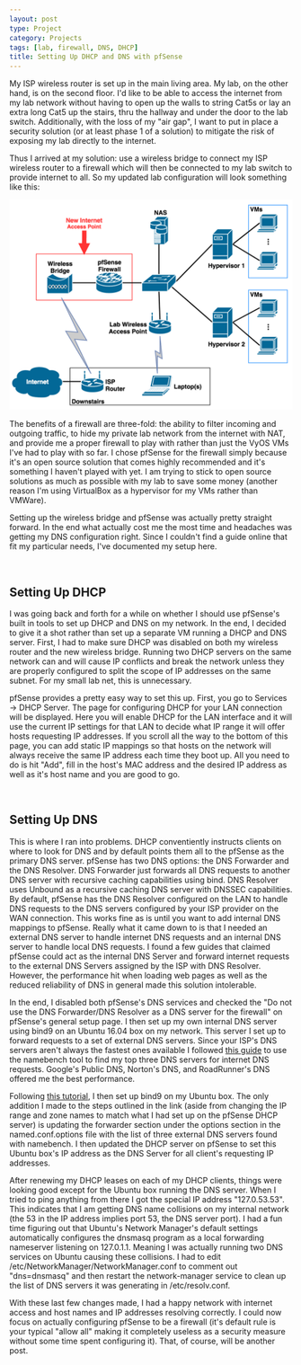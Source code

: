 ```yaml
---
layout: post
type: Project
category: Projects
tags: [lab, firewall, DNS, DHCP]
title: Setting Up DHCP and DNS with pfSense
---
```


My ISP wireless router is set up in the main living area. My lab, on the other hand, is on the second floor. I'd like to be able to access the internet from my lab network without having to open up the walls to string Cat5s or lay an extra long Cat5 up the stairs, thru the hallway and under the door to the lab switch. Additionally, with the loss of my "air gap", I want to put in place a security solution (or at least phase 1 of a solution) to mitigate the risk of exposing my lab directly to the internet. 

Thus I arrived at my solution: use a wireless bridge to connect my ISP wireless router to a firewall which will then be connected to my lab switch to provide internet to all. So my updated lab configuration will look something like this:

<img src="/images/posts/2017-05-14/lab_phase_1.png" alt="Lab Phase 1 Network Diagram"/> 

The benefits of a firewall are three-fold: the ability to filter incoming and outgoing traffic, to hide my private lab network from the internet with NAT, and provide me a proper firewall to play with rather than just the VyOS VMs I've had to play with so far. I chose pfSense for the firewall simply because it's an open source solution that comes highly recommended and it's something I haven't played with yet. I am trying to stick to open source solutions as much as possible with my lab to save some money (another reason I'm using VirtualBox as a hypervisor for my VMs rather than VMWare). 

Setting up the wireless bridge and pfSense was actually pretty straight forward. In the end what actually cost me the most time and headaches was getting my DNS configuration right. Since I couldn't find a guide online that fit my particular needs, I've documented my setup here.

<br/>
<h2>Setting Up DHCP</h2>
I was going back and forth for a while on whether I should use pfSense's built in tools to set up DHCP and DNS on my network. In the end, I decided to give it a shot rather than set up a separate VM running a DHCP and DNS server. First, I had to make sure DHCP was disabled on both my wireless router and the new wireless bridge. Running two DHCP servers on the same network can and will cause IP conflicts and break the network unless they are properly configured to split the scope of IP addresses on the same subnet. For my small lab net, this is unnecessary. 

pfSense provides a pretty easy way to set this up. First, you go to Services -> DHCP Server. The page for configuring DHCP for your LAN connection will be displayed. Here you will enable DHCP for the LAN interface and it will use the current IP settings for that LAN to decide what IP range it will offer hosts requesting IP addresses. If you scroll all the way to the bottom of this page, you can add static IP mappings so that hosts on the network will always receive the same IP address each time they boot up. All you need to do is hit "Add", fill in the host's MAC address and the desired IP address as well as it's host name and you are good to go. 

<br/>
<h2>Setting Up DNS</h2>
This is where I ran into problems. DHCP conventiently instructs clients on where to look for DNS and by default points them all to the pfSense as the primary DNS server. pfSense has two DNS options: the DNS Forwarder and the DNS Resolver. DNS Forwarder just forwards all DNS requests to another DNS server with recursive caching capabilities using bind. DNS Resolver uses Unbound as a recursive caching DNS server with DNSSEC capabilities. By default, pfSense has the DNS Resolver configured on the LAN to handle DNS requests to the DNS servers configured by your ISP provider on the WAN connection. This works fine as is until you want to add internal DNS mappings to pfSense. Really what it came down to is that I needed an external DNS server to handle internet DNS requests and an internal DNS server to handle local DNS requests. I found a few guides that claimed pfSense could act as the internal DNS Server and forward internet requests to the external DNS Servers assigned by the ISP with DNS Resolver. However, the performance hit when loading web pages as well as the reduced reliability of DNS in general made this solution intolerable. 

In the end, I disabled both pfSense's DNS services and checked the "Do not use the DNS Forwarder/DNS Resolver as a DNS server for the firewall" on pfSense's general setup page. I then set up my own internal DNS server using bind9 on an Ubuntu 16.04 box on my network. This server I set up to forward requests to a set of external DNS servers. Since your ISP's DNS servers aren't always the fastest ones available I followed <a href="//www.ceos3c.com/2016/11/29/improve-surfing-speed-with-namebench/" >this guide</a> to use the namebench tool to find my top three DNS servers for internet DNS requests. Google's Public DNS, Norton's DNS, and RoadRunner's DNS offered me the best performance.

Following <a href="//www.digitalocean.com/community/tutorials/how-to-configure-bind-as-a-private-network-dns-server-on-ubuntu-16-04" >this tutorial</a>, I then set up bind9 on my Ubuntu box. The only addition I made to the steps outlined in the link (aside from changing the IP range and zone names to match what I had set up on the pfSense DHCP server) is updating the forwarder section under the options section in the named.conf.options file with the list of three external DNS servers found with namebench. I then updated the DHCP server on pfSense to set this Ubuntu box's IP address as the DNS Server for all client's requesting IP addresses. 

After renewing my DHCP leases on each of my DHCP clients, things were looking good except for the Ubuntu box running the DNS server. When I tried to ping anything from there I got the special IP address "127.0.53.53". This indicates that I am getting DNS name collisions on my internal network (the 53 in the IP address implies port 53, the DNS server port). I had a fun time figuring out that Ubuntu's Network Manager's default settings automatically configures the dnsmasq program as a local forwarding nameserver listening on 127.0.1.1. Meaning I was actually running two DNS services on Ubuntu causing these collisions. I had to edit /etc/NetworkManager/NetworkManager.conf to comment out "dns=dnsmasq" and then restart the network-manager service to clean up the list of DNS servers it was generating in /etc/resolv.conf.

With these last few changes made, I had a happy network with internet access and host names and IP addresses resolving correctly. I could now focus on actually configuring pfSense to be a firewall (it's default rule is your typical "allow all" making it completely useless as a security measure without some time spent configuring it). That, of course, will be another post.





